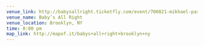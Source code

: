 ```yaml
---
venue_link: http://babysallright.ticketfly.com/event/700821-mikhael-paskalev-brooklyn/
venue_name: Baby’s All Right
venue_location: Brooklyn, NY
time: 8:00 pm
map_link: http://mapof.it/babys+all+right+brooklyn+ny
---
```


